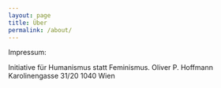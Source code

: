 ```yaml
---
layout: page
title: Über
permalink: /about/
---
```


<amp-img width="600" height="300" layout="responsive" src="http://lorempixel.com/600/300/sports"></amp-img>

Impressum:

Initiative für Humanismus statt Feminismus.
Oliver P. Hoffmann
Karolinengasse 31/20
1040 Wien

